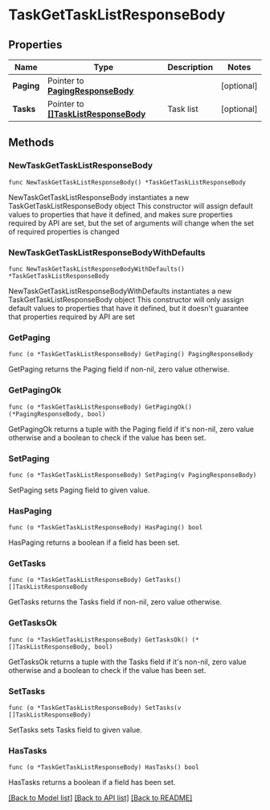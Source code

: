 # TaskGetTaskListResponseBody

## Properties

Name | Type | Description | Notes
------------ | ------------- | ------------- | -------------
**Paging** | Pointer to [**PagingResponseBody**](PagingResponseBody.md) |  | [optional] 
**Tasks** | Pointer to [**[]TaskListResponseBody**](TaskListResponseBody.md) | Task list | [optional] 

## Methods

### NewTaskGetTaskListResponseBody

`func NewTaskGetTaskListResponseBody() *TaskGetTaskListResponseBody`

NewTaskGetTaskListResponseBody instantiates a new TaskGetTaskListResponseBody object
This constructor will assign default values to properties that have it defined,
and makes sure properties required by API are set, but the set of arguments
will change when the set of required properties is changed

### NewTaskGetTaskListResponseBodyWithDefaults

`func NewTaskGetTaskListResponseBodyWithDefaults() *TaskGetTaskListResponseBody`

NewTaskGetTaskListResponseBodyWithDefaults instantiates a new TaskGetTaskListResponseBody object
This constructor will only assign default values to properties that have it defined,
but it doesn't guarantee that properties required by API are set

### GetPaging

`func (o *TaskGetTaskListResponseBody) GetPaging() PagingResponseBody`

GetPaging returns the Paging field if non-nil, zero value otherwise.

### GetPagingOk

`func (o *TaskGetTaskListResponseBody) GetPagingOk() (*PagingResponseBody, bool)`

GetPagingOk returns a tuple with the Paging field if it's non-nil, zero value otherwise
and a boolean to check if the value has been set.

### SetPaging

`func (o *TaskGetTaskListResponseBody) SetPaging(v PagingResponseBody)`

SetPaging sets Paging field to given value.

### HasPaging

`func (o *TaskGetTaskListResponseBody) HasPaging() bool`

HasPaging returns a boolean if a field has been set.

### GetTasks

`func (o *TaskGetTaskListResponseBody) GetTasks() []TaskListResponseBody`

GetTasks returns the Tasks field if non-nil, zero value otherwise.

### GetTasksOk

`func (o *TaskGetTaskListResponseBody) GetTasksOk() (*[]TaskListResponseBody, bool)`

GetTasksOk returns a tuple with the Tasks field if it's non-nil, zero value otherwise
and a boolean to check if the value has been set.

### SetTasks

`func (o *TaskGetTaskListResponseBody) SetTasks(v []TaskListResponseBody)`

SetTasks sets Tasks field to given value.

### HasTasks

`func (o *TaskGetTaskListResponseBody) HasTasks() bool`

HasTasks returns a boolean if a field has been set.


[[Back to Model list]](../README.md#documentation-for-models) [[Back to API list]](../README.md#documentation-for-api-endpoints) [[Back to README]](../README.md)


